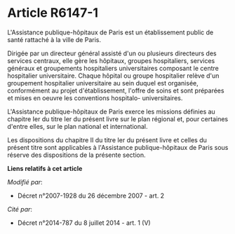 # Article R6147-1

L'Assistance publique-hôpitaux de Paris est un établissement public de santé rattaché à la ville de Paris.

Dirigée par un directeur général assisté d'un ou plusieurs directeurs des services centraux, elle gère les hôpitaux, groupes
hospitaliers, services généraux et groupements hospitaliers universitaires composant le centre hospitalier universitaire.
Chaque hôpital ou groupe hospitalier relève d'un groupement hospitalier universitaire au sein duquel est organisée,
conformément au projet d'établissement, l'offre de soins et sont préparées et mises en oeuvre les conventions hospitalo-
universitaires.

L'Assistance publique-hôpitaux de Paris exerce les missions définies au chapitre Ier du titre Ier du présent livre sur le
plan régional et, pour certaines d'entre elles, sur le plan national et international.

Les dispositions du chapitre II du titre Ier du présent livre et celles du présent titre sont applicables à l'Assistance
publique-hôpitaux de Paris sous réserve des dispositions de la présente section.

**Liens relatifs à cet article**

_Modifié par_:

  - Décret n°2007-1928 du 26 décembre 2007 - art. 2

_Cité par_:

  - Décret n°2014-787 du 8 juillet 2014 - art. 1 (V)
